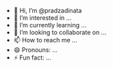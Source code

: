 - 👋 Hi, I’m @pradzadinata
- 👀 I’m interested in ...
- 🌱 I’m currently learning ...
- 💞️ I’m looking to collaborate on ...
- 📫 How to reach me ...
- 😄 Pronouns: ...
- ⚡ Fun fact: ...

<!---
pradzadinata/pradzadinata is a ✨ special ✨ repository because its `README.md` (this file) appears on your GitHub profile.
You can click the Preview link to take a look at your changes.
--->
